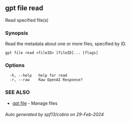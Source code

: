 ## gpt file read

Read specified file(s)

### Synopsis

Read the metadata about one or more files, specified by ID.

```
gpt file read <fileID> [fileID]... [flags]
```

### Options

```
  -h, --help   help for read
  -r, --raw    Raw OpenAI Response?
```

### SEE ALSO

* [gpt file](gpt_file.md)	 - Manage files

###### Auto generated by spf13/cobra on 29-Feb-2024

